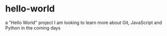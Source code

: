 # hello-world
 a "Hello World" project
 I am looking to learn more about Git, JavaScript and Python in the coming days
